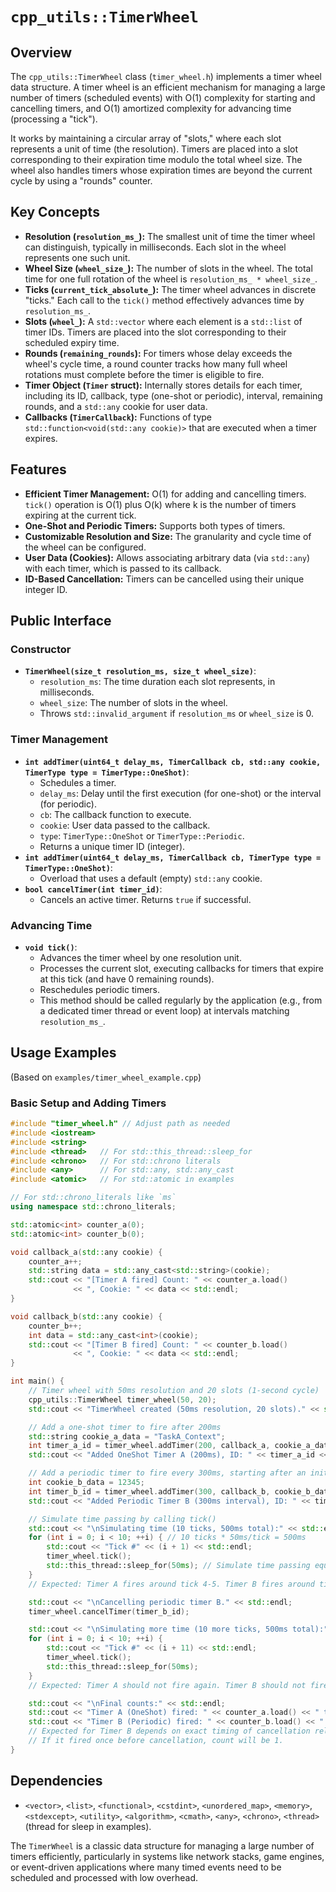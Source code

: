 # `cpp_utils::TimerWheel`

## Overview

The `cpp_utils::TimerWheel` class (`timer_wheel.h`) implements a timer wheel data structure. A timer wheel is an efficient mechanism for managing a large number of timers (scheduled events) with O(1) complexity for starting and cancelling timers, and O(1) amortized complexity for advancing time (processing a "tick").

It works by maintaining a circular array of "slots," where each slot represents a unit of time (the resolution). Timers are placed into a slot corresponding to their expiration time modulo the total wheel size. The wheel also handles timers whose expiration times are beyond the current cycle by using a "rounds" counter.

## Key Concepts

-   **Resolution (`resolution_ms_`):** The smallest unit of time the timer wheel can distinguish, typically in milliseconds. Each slot in the wheel represents one such unit.
-   **Wheel Size (`wheel_size_`):** The number of slots in the wheel. The total time for one full rotation of the wheel is `resolution_ms_ * wheel_size_`.
-   **Ticks (`current_tick_absolute_`):** The timer wheel advances in discrete "ticks." Each call to the `tick()` method effectively advances time by `resolution_ms_`.
-   **Slots (`wheel_`):** A `std::vector` where each element is a `std::list` of timer IDs. Timers are placed into the slot corresponding to their scheduled expiry time.
-   **Rounds (`remaining_rounds`):** For timers whose delay exceeds the wheel's cycle time, a round counter tracks how many full wheel rotations must complete before the timer is eligible to fire.
-   **Timer Object (`Timer` struct):** Internally stores details for each timer, including its ID, callback, type (one-shot or periodic), interval, remaining rounds, and a `std::any` cookie for user data.
-   **Callbacks (`TimerCallback`):** Functions of type `std::function<void(std::any cookie)>` that are executed when a timer expires.

## Features

-   **Efficient Timer Management:** O(1) for adding and cancelling timers. `tick()` operation is O(1) plus O(k) where k is the number of timers expiring at the current tick.
-   **One-Shot and Periodic Timers:** Supports both types of timers.
-   **Customizable Resolution and Size:** The granularity and cycle time of the wheel can be configured.
-   **User Data (Cookies):** Allows associating arbitrary data (via `std::any`) with each timer, which is passed to its callback.
-   **ID-Based Cancellation:** Timers can be cancelled using their unique integer ID.

## Public Interface

### Constructor
-   **`TimerWheel(size_t resolution_ms, size_t wheel_size)`**:
    -   `resolution_ms`: The time duration each slot represents, in milliseconds.
    -   `wheel_size`: The number of slots in the wheel.
    -   Throws `std::invalid_argument` if `resolution_ms` or `wheel_size` is 0.

### Timer Management
-   **`int addTimer(uint64_t delay_ms, TimerCallback cb, std::any cookie, TimerType type = TimerType::OneShot)`**:
    -   Schedules a timer.
    -   `delay_ms`: Delay until the first execution (for one-shot) or the interval (for periodic).
    -   `cb`: The callback function to execute.
    -   `cookie`: User data passed to the callback.
    -   `type`: `TimerType::OneShot` or `TimerType::Periodic`.
    -   Returns a unique timer ID (integer).
-   **`int addTimer(uint64_t delay_ms, TimerCallback cb, TimerType type = TimerType::OneShot)`**:
    -   Overload that uses a default (empty) `std::any` cookie.
-   **`bool cancelTimer(int timer_id)`**:
    -   Cancels an active timer. Returns `true` if successful.

### Advancing Time
-   **`void tick()`**:
    -   Advances the timer wheel by one resolution unit.
    -   Processes the current slot, executing callbacks for timers that expire at this tick (and have 0 remaining rounds).
    -   Reschedules periodic timers.
    -   This method should be called regularly by the application (e.g., from a dedicated timer thread or event loop) at intervals matching `resolution_ms_`.

## Usage Examples

(Based on `examples/timer_wheel_example.cpp`)

### Basic Setup and Adding Timers

```cpp
#include "timer_wheel.h" // Adjust path as needed
#include <iostream>
#include <string>
#include <thread>   // For std::this_thread::sleep_for
#include <chrono>   // For std::chrono literals
#include <any>      // For std::any, std::any_cast
#include <atomic>   // For std::atomic in examples

// For std::chrono_literals like `ms`
using namespace std::chrono_literals;

std::atomic<int> counter_a(0);
std::atomic<int> counter_b(0);

void callback_a(std::any cookie) {
    counter_a++;
    std::string data = std::any_cast<std::string>(cookie);
    std::cout << "[Timer A fired] Count: " << counter_a.load()
              << ", Cookie: " << data << std::endl;
}

void callback_b(std::any cookie) {
    counter_b++;
    int data = std::any_cast<int>(cookie);
    std::cout << "[Timer B fired] Count: " << counter_b.load()
              << ", Cookie: " << data << std::endl;
}

int main() {
    // Timer wheel with 50ms resolution and 20 slots (1-second cycle)
    cpp_utils::TimerWheel timer_wheel(50, 20);
    std::cout << "TimerWheel created (50ms resolution, 20 slots)." << std::endl;

    // Add a one-shot timer to fire after 200ms
    std::string cookie_a_data = "TaskA_Context";
    int timer_a_id = timer_wheel.addTimer(200, callback_a, cookie_a_data, cpp_utils::TimerType::OneShot);
    std::cout << "Added OneShot Timer A (200ms), ID: " << timer_a_id << std::endl;

    // Add a periodic timer to fire every 300ms, starting after an initial 300ms delay
    int cookie_b_data = 12345;
    int timer_b_id = timer_wheel.addTimer(300, callback_b, cookie_b_data, cpp_utils::TimerType::Periodic);
    std::cout << "Added Periodic Timer B (300ms interval), ID: " << timer_b_id << std::endl;

    // Simulate time passing by calling tick()
    std::cout << "\nSimulating time (10 ticks, 500ms total):" << std::endl;
    for (int i = 0; i < 10; ++i) { // 10 ticks * 50ms/tick = 500ms
        std::cout << "Tick #" << (i + 1) << std::endl;
        timer_wheel.tick();
        std::this_thread::sleep_for(50ms); // Simulate time passing equivalent to resolution
    }
    // Expected: Timer A fires around tick 4-5. Timer B fires around tick 6-7.

    std::cout << "\nCancelling periodic timer B." << std::endl;
    timer_wheel.cancelTimer(timer_b_id);

    std::cout << "\nSimulating more time (10 more ticks, 500ms total):" << std::endl;
    for (int i = 0; i < 10; ++i) {
        std::cout << "Tick #" << (i + 11) << std::endl;
        timer_wheel.tick();
        std::this_thread::sleep_for(50ms);
    }
    // Expected: Timer A should not fire again. Timer B should not fire again.

    std::cout << "\nFinal counts:" << std::endl;
    std::cout << "Timer A (OneShot) fired: " << counter_a.load() << " times." << std::endl;
    std::cout << "Timer B (Periodic) fired: " << counter_b.load() << " times." << std::endl;
    // Expected for Timer B depends on exact timing of cancellation relative to its period.
    // If it fired once before cancellation, count will be 1.
}
```

## Dependencies
- `<vector>`, `<list>`, `<functional>`, `<cstdint>`, `<unordered_map>`, `<memory>`, `<stdexcept>`, `<utility>`, `<algorithm>`, `<cmath>`, `<any>`, `<chrono>`, `<thread>` (thread for sleep in examples).

The `TimerWheel` is a classic data structure for managing a large number of timers efficiently, particularly in systems like network stacks, game engines, or event-driven applications where many timed events need to be scheduled and processed with low overhead.

